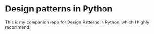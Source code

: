 # Design patterns in Python

This is my companion repo for [Design Patterns in Python](https://www.udemy.com/course/design-patterns-python/), which I highly recommend.